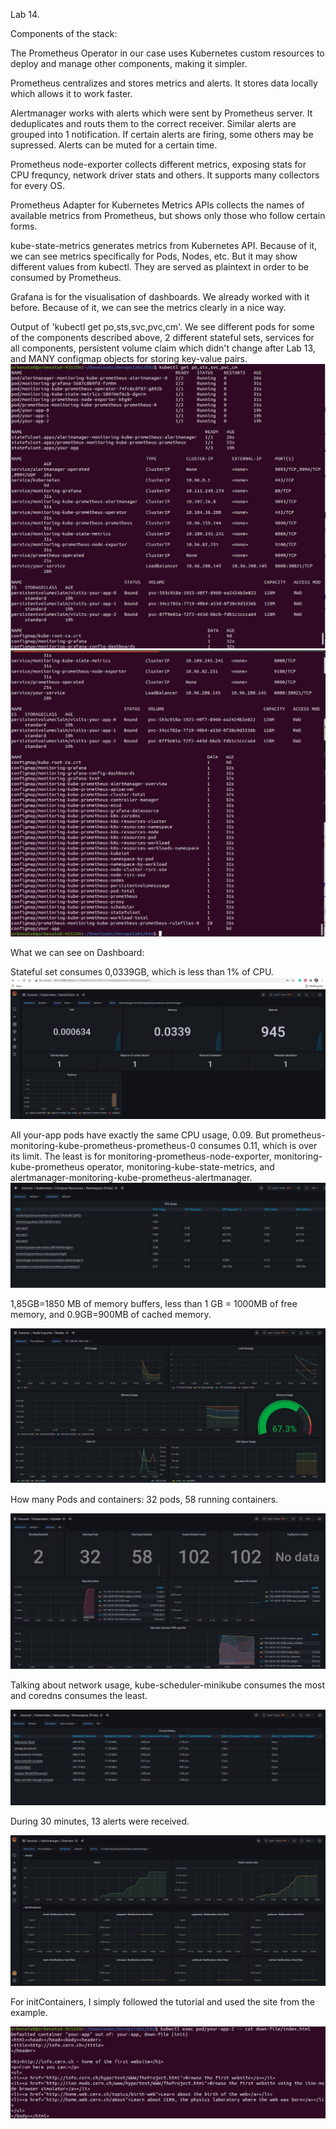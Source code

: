 Lab 14.

Components of the stack:

The Prometheus Operator in our case uses Kubernetes custom resources to deploy and manage other components, making it simpler. 

Prometheus centralizes and stores metrics and alerts. It stores data locally which allows it to work faster.

Alertmanager works with alerts which were sent by Prometheus server. It deduplicates and routs them to the correct receiver. Similar alerts are grouped into 1 notification. If certain alerts are firing, some others may be supressed. Alerts can be muted for a certain time.

Prometheus node-exporter collects different metrics, exposing stats for CPU frequncy, network driver stats and others. It supports many collectors for every OS.

Prometheus Adapter for Kubernetes Metrics APIs collects the names of available metrics from Prometheus, but shows only those who follow certain forms.

kube-state-metrics generates metrics from Kubernetes API. Because of it, we can see metrics specifically for Pods, Nodes, etc. But it may show different values from kubectl. They are served as plaintext in order to be consumed by Prometheus.

Grafana is for the visualisation of dashboards. We already worked with it before. Because of it, we can see the metrics clearly in a nice way.

Output of 'kubectl get po,sts,svc,pvc,cm'. We see different pods for some of the components described above, 2 different stateful sets, services for all components, persistent volume claim which didn't change after Lab 13, and MANY configmap objects for storing key-value pairs.
![alt text](https://github.com/urbeingwatched8/devops/blob/0011527eabfb86960ed5e9bd7ee146d08aedeb76/k8s/screens13-14/photo_2021-10-06_17-37-02.jpg?raw=true)
![alt text](https://github.com/urbeingwatched8/devops/blob/0011527eabfb86960ed5e9bd7ee146d08aedeb76/k8s/screens13-14/photo_2021-10-06_17-37-20.jpg?raw=true)

What we can see on Dashboard:

Stateful set consumes 0,0339GB, which is less than 1% of CPU.
![alt text](https://github.com/urbeingwatched8/devops/blob/0011527eabfb86960ed5e9bd7ee146d08aedeb76/k8s/screens13-14/photo_2021-10-06_17-41-17.jpg?raw=true)

All your-app pods have exactly the same CPU usage, 0.09. But prometheus-monitoring-kube-prometheus-prometheus-0 consumes 0.11, which is over its limit. The least is for monitoring-prometheus-node-exporter, monitoring-kube-prometheus operator, monitoring-kube-state-metrics, and alertmanager-monitoring-kube-prometheus-alertmanager.
![alt text](https://github.com/urbeingwatched8/devops/blob/0011527eabfb86960ed5e9bd7ee146d08aedeb76/k8s/screens13-14/photo_2021-10-06_17-44-53.jpg?raw=true)

1,85GB=1850 MB of memory buffers, less than 1 GB = 1000MB of free memory, and 0.9GB=900MB of cached memory.

![alt text](https://github.com/urbeingwatched8/devops/blob/0011527eabfb86960ed5e9bd7ee146d08aedeb76/k8s/screens13-14/photo_2021-10-06_17-46-43.jpg?raw=true)

How many Pods and containers: 32 pods, 58 running containers. 

![alt text](https://github.com/urbeingwatched8/devops/blob/0011527eabfb86960ed5e9bd7ee146d08aedeb76/k8s/screens13-14/photo_2021-10-06_17-47-50.jpg?raw=true)

Talking about network usage, kube-scheduler-minikube consumes the most and coredns consumes the least.

![alt text](https://github.com/urbeingwatched8/devops/blob/0011527eabfb86960ed5e9bd7ee146d08aedeb76/k8s/screens13-14/photo_2021-10-06_18-01-15.jpg?raw=true)

During 30 minutes, 13 alerts were received.

![alt text](https://github.com/urbeingwatched8/devops/blob/0011527eabfb86960ed5e9bd7ee146d08aedeb76/k8s/screens13-14/photo_2021-10-06_18-06-10.jpg?raw=true)

For initContainers, I simply followed the tutorial and used the site from the example.

![alt text](https://github.com/urbeingwatched8/devops/blob/0011527eabfb86960ed5e9bd7ee146d08aedeb76/k8s/screens13-14/photo_2021-10-06_20-32-57.jpg?raw=true)